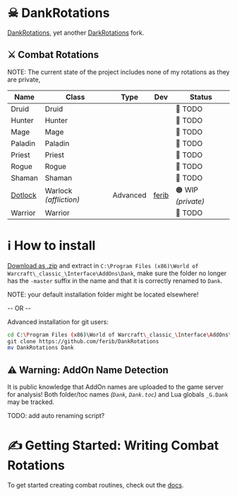 # ☠ DankRotations

[DankRotations](https://github.com/ferib/DankRotations), yet another [DarkRotations](https://gitlab.com/dark_rotations) fork.


## ⚔️ Combat Rotations

NOTE: The current state of the project includes none of my rotations as they are private,

| Name | Class | Type | Dev | Status |
|------|-------|------|-----|--------|
| Druid | Druid | | | 🔴 TODO |
| Hunter | Hunter | | | 🔴 TODO |
| Mage | Mage | | | 🔴 TODO |
| Paladin | Paladin | | | 🔴 TODO |
| Priest | Priest | | | 🔴 TODO |
| Rogue | Rogue | | | 🔴 TODO |
| Shaman | Shaman | | | 🔴 TODO |
| [Dotlock](#) | Warlock _(affliction)_ | Advanced | [ferib](https://github.com/ferib) |  🟠 WIP _(private)_ |
| Warrior | Warrior | | | 🔴 TODO |


# ℹ How to install

[Download as .zip](https://github.com/ferib/DankRotations/archive/refs/heads/master.zip) and extract in `C:\Program Files (x86)\World of Warcraft\_classic_\Interface\AddOns\Dank`, make sure the folder no longer has the `-master` suffix in the name and that it is correctly renamed to `Dank`.

NOTE: your default installation folder might be located elsewhere!

-- OR --

Advanced installation for git users:

```bash
cd C:\Program Files (x86)\World of Warcraft\_classic_\Interface\AddOns\
git clone https://github.com/ferib/DankRotations
mv DankRotations Dank
```

## ⚠ Warning: AddOn Name Detection
It is public knowledge that AddOn names are uploaded to the game server for analysis! Both folder/toc names *(`Dank`, `Dank.toc`)* and Lua globals `_G.Dank` may be tracked.

TODO: add auto renaming script?

# ✍ Getting Started: Writing Combat Rotations

To get started creating combat routines, check out the [docs](docs/readme.md).
